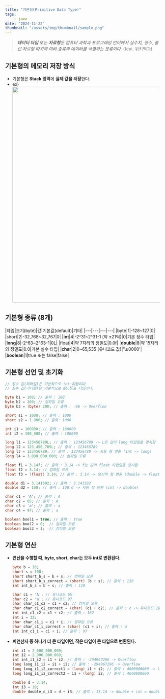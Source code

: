 ```yaml
---
title: "기본형(Primitive Data Type)"
tags:
    - java
date: "2024-11-22"
thumbnail: "/assets/img/thumbnail/sample.png"
---
```

> ***데이터 타입** 또는 **자료형**은 컴퓨터 과학과 프로그래밍 언어에서 실수치, 정수, 불린 자료형 따위의 여러 종류의 데이터를 식별하는 분류이다.* <span style="color:gray">(feat. 위키백과)</span>

## 기본형의 메모리 저장 방식
- 기본형은 **Stack 영역**에 **실제 값을 저장**한다.
- ex)
    <img src="https://github.com/user-attachments/assets/a1e489d5-81b0-4c06-9074-97692250c001" style="width:700px;" />

## 기본형 종류 (8개)

|타입|크기(byte)|값|기본값(default)|기타|
|---|---|---|---|
|byte|1|-128~127|0|
|short|2|-32,768~32,767|0|
|**int**|4|-2^31~2^31-1 (약 ±21억)|0|기본 정수 타입|
|**long**|8|-2^63~2^63-1|0L|
|float|4|약 7자리의 정밀도|0.0f|
|**double**|8|약 15자리의 정밀도|0.0|기본 실수 타입|
|**char**|2|0~65,535 (유니코드 값)|'\u0000'|
|**boolean**|1|true 또는 false|false|

## 기본형 선언 및 초기화
```java
// 정수 값(리터럴)은 기본적으로 int 타입이다.
// 실수 값(리터럴)은 기본적으로 double 타입이다.

byte b1 = 100; // 출력 : 100
byte b2 = 200; // 컴파일 오류
byte b3 = (byte) 200; // 출력 : -56 -> Overflow

short s1 = 1000; // 출력 : 1000
short s2 = 1_000; // 출력: 1000

int i1 = 100000; // 출력 : 100000
int i2 = 100_000; // 출력 : 100000

long l1 = 123456789L; // 출력 : 123456789 -> L은 값이 long 타입임을 명시함
long l2 = 123_456_789L; // 출력 : 123456789
long l3 = 123456789; // 출력 : 123456789 -> 자동 형 변환 (int -> long)
long l4 = 3_000_000_000; // 컴파일 오류

float f1 = 3.14f; // 출력 : 3.14 -> f는 값이 float 타입임을 명시함
float f2 = 3.14; // 컴파일 오류
float f3 = (float) 3.14; // 출력 : 3.14 -> 명시적 형 변환 (double -> float)

double d1 = 3.141592; // 출력 : 3.141592
double d2 = 100; // 출력 : 100.0 -> 자동 형 변환 (int -> double)

char c1 = 'A'; // 출력 : A
char c2 = 65; // 출력 : A
char c3 = 'a'; // 출력 : a
char c4 = 97; // 출력 : a

boolean bool1 = true; // 출력 : true
boolean bool2 = 0;  // 컴파일 오류
boolean bool3 = 1;  // 컴파일 오류
```

## 기본형 연산
- **연산을 수행할 때, byte, short, char는 모두 int로 변환된다.**
    ```java
    byte b = 10;
    short s = 100;
    short short_b_s = b + s; // 컴파일 오류
    short short_b_s_correct = (short) (b + s); // 출력 : 110
    int int_b_s = b + s; // 출력 : 110

    char c1 = 'A'; // 유니코드 65
    char c2 = 'a'; // 유니코드 97
    char char_c1_c2 = c1 + c2; // 컴파일 오류
    char char_c1_c2_correct = (char) (c1 + c2); // 출력 : ¢ -> 유니코드 162에 해당하는 문자
    int int_c1_c2 = c1 + c2; // 출력 : 162
    int i = 32;
    char char_c1_i = c1 + i; // 컴파일 오류
    char char_c1_i_correct = (char) (c1 + i); // 출력 : a
    int int_c1_i = c1 + i; // 출력 : 97
    ```

- **피연산자 중 하나가 더 큰 타입이면, 작은 타입이 큰 타입으로 변환된다.**
    ```java
    int i1 = 2_000_000_000;
    int i2 = 2_000_000_000;
    int int_i1_i2 = i1 + i2; // 출력 : -294967296 -> Overflow
    long long_i1_i2 = i1 + i2; // 출력 : -294967296 -> Overflow
    long long_i1_i2_correct1 = (long) i1 + i2; // 출력 : 4000000000 -> long + int = long
    long long_i1_i2_correct2 = i1 + (long) i2; // 출력 : 4000000000

    double d = 3.14;
    int i3 = 10;
    double double_d_i3 = d + i3; // 출력 : 13.14 -> double + int = double
    ```
